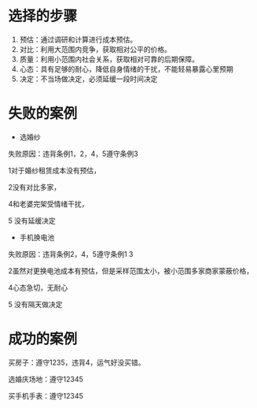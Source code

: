 # 选择的步骤

1. 预估：通过调研和计算进行成本预估。
2. 对比：利用大范围内竞争，获取相对公平的价格。
3. 质量：利用小范围内社会关系，获取相对可靠的后期保障。
4. 心态：具有足够的耐心，降低自身情绪的干扰，不能轻易暴露心里预期
5. 决定：不当场做决定，必须延缓一段时间决定

# 失败的案例

+ 选婚纱

失败原因：违背条例1，2，4，5遵守条例3

1对于婚纱租赁成本没有预估，

2没有对比多家，

4和老婆完架受情绪干扰，

5 没有延缓决定

+ 手机换电池

失败原因：违背条例2，4，5遵守条例1 3

2虽然对更换电池成本有预估，但是采样范围太小，被小范围多家商家蒙蔽价格，

4心态急切，无耐心

5 没有隔天做决定

# 成功的案例

买房子：遵守1235，违背4，运气好没买错。

选婚庆场地：遵守12345

买手机手表：遵守12345